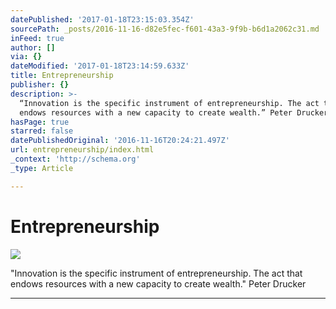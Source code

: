 ```yaml
---
datePublished: '2017-01-18T23:15:03.354Z'
sourcePath: _posts/2016-11-16-d82e5fec-f601-43a3-9f9b-b6d1a2062c31.md
inFeed: true
author: []
via: {}
dateModified: '2017-01-18T23:14:59.633Z'
title: Entrepreneurship
publisher: {}
description: >-
  “Innovation is the specific instrument of entrepreneurship. The act that
  endows resources with a new capacity to create wealth.” Peter Drucker
hasPage: true
starred: false
datePublishedOriginal: '2016-11-16T20:24:21.497Z'
url: entrepreneurship/index.html
_context: 'http://schema.org'
_type: Article

---
```

# Entrepreneurship
![](https://the-grid-user-content.s3-us-west-2.amazonaws.com/de0dda8e-3146-42cc-91b8-74b14fed09f2.jpg)

"Innovation is the specific instrument of entrepreneurship. The act that endows resources with a new capacity to create wealth." Peter Drucker

---